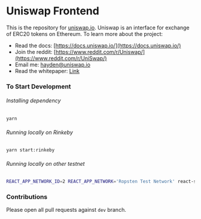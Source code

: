 # Uniswap Frontend
This is the repository for [uniswap.io](https://uniswap.io/). Uniswap is an interface for exchange of ERC20 tokens on Ethereum. To learn more about the project:

* Read the docs: [https://docs.uniswap.io/](https://docs.uniswap.io/)
* Join the reddit: [https://www.reddit.com/r/Uniswap/](https://www.reddit.com/r/UniSwap/)
* Email me: [hayden@uniswap.io](mailto:hayden@uniswap.io)
* Read the whitepaper: [Link](https://hackmd.io/C-DvwDSfSxuh-Gd4WKE_ig)


### To Start Development

###### Installing dependency
```bash
yarn
```

###### Running locally on Rinkeby
```bash
yarn start:rinkeby
```

###### Running locally on other testnet
```bash
REACT_APP_NETWORK_ID=2 REACT_APP_NETWORK='Ropsten Test Network' react-scripts start
```

### Contributions
Please open all pull requests against `dev` branch. 

